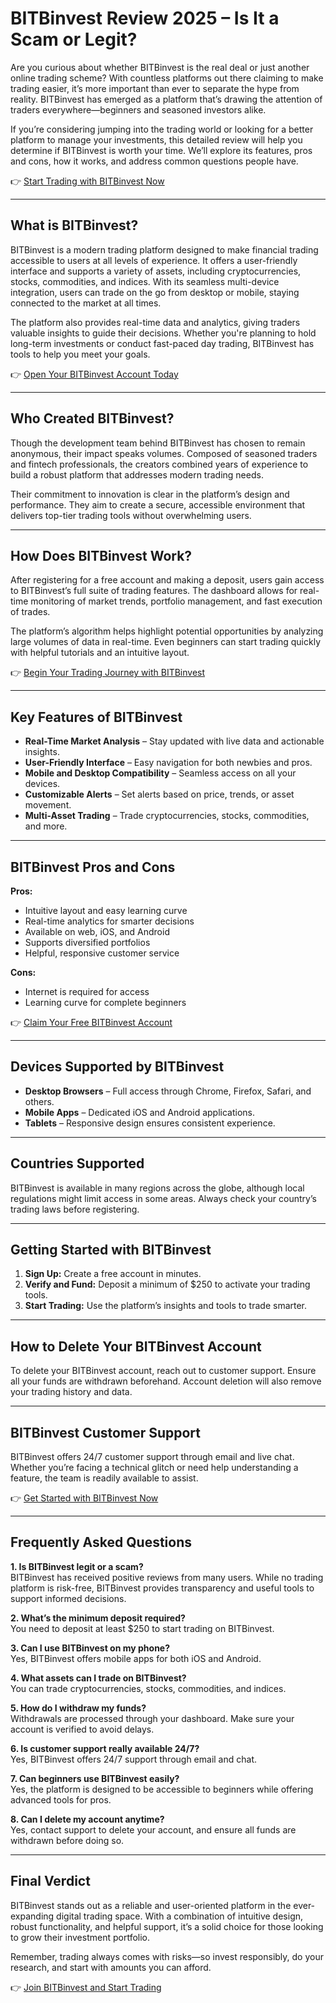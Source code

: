 # BITBinvest Review 2025 – Is It a Scam or Legit?

Are you curious about whether BITBinvest is the real deal or just another online trading scheme? With countless platforms out there claiming to make trading easier, it’s more important than ever to separate the hype from reality. BITBinvest has emerged as a platform that’s drawing the attention of traders everywhere—beginners and seasoned investors alike.

If you’re considering jumping into the trading world or looking for a better platform to manage your investments, this detailed review will help you determine if BITBinvest is worth your time. We’ll explore its features, pros and cons, how it works, and address common questions people have.

👉 [Start Trading with BITBinvest Now](https://tracking.affiltrack5681.com/aff_c?offer_id=176985&aff_id=9535&source=github)

---

## What is BITBinvest?

BITBinvest is a modern trading platform designed to make financial trading accessible to users at all levels of experience. It offers a user-friendly interface and supports a variety of assets, including cryptocurrencies, stocks, commodities, and indices. With its seamless multi-device integration, users can trade on the go from desktop or mobile, staying connected to the market at all times.

The platform also provides real-time data and analytics, giving traders valuable insights to guide their decisions. Whether you're planning to hold long-term investments or conduct fast-paced day trading, BITBinvest has tools to help you meet your goals.

👉 [Open Your BITBinvest Account Today](https://tracking.affiltrack5681.com/aff_c?offer_id=176985&aff_id=9535&source=github)

---

## Who Created BITBinvest?

Though the development team behind BITBinvest has chosen to remain anonymous, their impact speaks volumes. Composed of seasoned traders and fintech professionals, the creators combined years of experience to build a robust platform that addresses modern trading needs.

Their commitment to innovation is clear in the platform’s design and performance. They aim to create a secure, accessible environment that delivers top-tier trading tools without overwhelming users.

---

## How Does BITBinvest Work?

After registering for a free account and making a deposit, users gain access to BITBinvest’s full suite of trading features. The dashboard allows for real-time monitoring of market trends, portfolio management, and fast execution of trades.

The platform’s algorithm helps highlight potential opportunities by analyzing large volumes of data in real-time. Even beginners can start trading quickly with helpful tutorials and an intuitive layout.

👉 [Begin Your Trading Journey with BITBinvest](https://tracking.affiltrack5681.com/aff_c?offer_id=176985&aff_id=9535&source=github)

---

## Key Features of BITBinvest

- **Real-Time Market Analysis** – Stay updated with live data and actionable insights.
- **User-Friendly Interface** – Easy navigation for both newbies and pros.
- **Mobile and Desktop Compatibility** – Seamless access on all your devices.
- **Customizable Alerts** – Set alerts based on price, trends, or asset movement.
- **Multi-Asset Trading** – Trade cryptocurrencies, stocks, commodities, and more.

---

## BITBinvest Pros and Cons

**Pros:**

- Intuitive layout and easy learning curve  
- Real-time analytics for smarter decisions  
- Available on web, iOS, and Android  
- Supports diversified portfolios  
- Helpful, responsive customer service

**Cons:**

- Internet is required for access  
- Learning curve for complete beginners

👉 [Claim Your Free BITBinvest Account](https://tracking.affiltrack5681.com/aff_c?offer_id=176985&aff_id=9535&source=github)

---

## Devices Supported by BITBinvest

- **Desktop Browsers** – Full access through Chrome, Firefox, Safari, and others.
- **Mobile Apps** – Dedicated iOS and Android applications.
- **Tablets** – Responsive design ensures consistent experience.

---

## Countries Supported

BITBinvest is available in many regions across the globe, although local regulations might limit access in some areas. Always check your country’s trading laws before registering.

---

## Getting Started with BITBinvest

1. **Sign Up:** Create a free account in minutes.
2. **Verify and Fund:** Deposit a minimum of $250 to activate your trading tools.
3. **Start Trading:** Use the platform’s insights and tools to trade smarter.

---

## How to Delete Your BITBinvest Account

To delete your BITBinvest account, reach out to customer support. Ensure all your funds are withdrawn beforehand. Account deletion will also remove your trading history and data.

---

## BITBinvest Customer Support

BITBinvest offers 24/7 customer support through email and live chat. Whether you’re facing a technical glitch or need help understanding a feature, the team is readily available to assist.

👉 [Get Started with BITBinvest Now](https://tracking.affiltrack5681.com/aff_c?offer_id=176985&aff_id=9535&source=github)

---

## Frequently Asked Questions

**1. Is BITBinvest legit or a scam?**  
BITBinvest has received positive reviews from many users. While no trading platform is risk-free, BITBinvest provides transparency and useful tools to support informed decisions.

**2. What’s the minimum deposit required?**  
You need to deposit at least $250 to start trading on BITBinvest.

**3. Can I use BITBinvest on my phone?**  
Yes, BITBinvest offers mobile apps for both iOS and Android.

**4. What assets can I trade on BITBinvest?**  
You can trade cryptocurrencies, stocks, commodities, and indices.

**5. How do I withdraw my funds?**  
Withdrawals are processed through your dashboard. Make sure your account is verified to avoid delays.

**6. Is customer support really available 24/7?**  
Yes, BITBinvest offers 24/7 support through email and chat.

**7. Can beginners use BITBinvest easily?**  
Yes, the platform is designed to be accessible to beginners while offering advanced tools for pros.

**8. Can I delete my account anytime?**  
Yes, contact support to delete your account, and ensure all funds are withdrawn before doing so.

---

## Final Verdict

BITBinvest stands out as a reliable and user-oriented platform in the ever-expanding digital trading space. With a combination of intuitive design, robust functionality, and helpful support, it’s a solid choice for those looking to grow their investment portfolio.

Remember, trading always comes with risks—so invest responsibly, do your research, and start with amounts you can afford.

👉 [Join BITBinvest and Start Trading](https://tracking.affiltrack5681.com/aff_c?offer_id=176985&aff_id=9535&source=github)